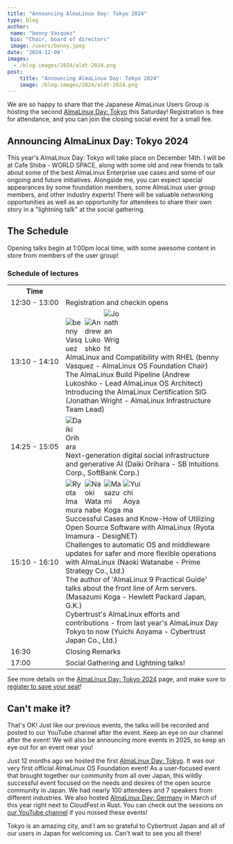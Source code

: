 ```yaml
---
title: "Announcing AlmaLinux Day: Tokyo 2024"
type: blog
author: 
 name: "benny Vasquez"
 bio: "Chair, board of directors"
 image: /users/benny.jpeg
date: '2024-12-09'
images:
  - /blog-images/2024/aldt-2024.png
post:
    title: "Announcing AlmaLinux Day: Tokyo 2024"
    image: /blog-images/2024/aldt-2024.png
---
```


We are so happy to share that the Japanese AlmaLinux Users Group is hosting the second [AlmaLinux Day: Tokyo](https://almalinux.org/aldt-2024/) this Saturday! Registration is free for attendance, and you can join the closing social event for a small fee.

## Announcing AlmaLinux Day: Tokyo 2024

This year's AlmaLinux Day: Tokyo will take place on December 14th. I will be at Cafe Shiba - WORLD SPACE, along with some old and new friends to talk about some of the best AlmaLinux Enterprise use cases and some of our ongoing and future initiatives. Alongside me, you can expect special appearances by some foundation members, some AlmaLinux user group members, and other industry experts! There will be valuable networking opportunities as well as an opportunity for attendees to share their own story in a "lightning talk" at the social gathering.

## The Schedule

Opening talks begin at 1:00pm local time, with some awesome content in store from members of the user group!

### Schedule of lectures
<table style="margin: auto;">
  <tbody>
    <tr>
      <th class="aldt_time">Time</th>
      <th colspan="3" style="width:90%; text-align:center;"></th>
    </tr>
    <tr>
      <td nowrap class="aldt_time">12:30 - 13:00</td>
      <td colspan="3">Registration and checkin opens</td>
    </tr>
    <tr>
      <td nowrap class="aldt_time">13:10 - 14:10</td>
      <td colspan="3" style="width:100%;">
		 <img class="img-fluid rounded-circle mb-3" src="/board/benny.jpg" alt="benny Vasquez" style="max-width: 40px;"> <img class="img-fluid rounded-circle mb-3" src="/users/alukoshko.jpg" alt="Andrew Lukoshko" style="max-width: 40px;"> <img class="img-fluid rounded-circle mb-3" src="/users/jonathan.jpg" alt="Jonathan Wright" style="max-width: 40px;"> <br />
		 AlmaLinux and Compatibility with RHEL (benny Vasquez - AlmaLinux OS Foundation Chair) <br />
	 	 The AlmaLinux Build Pipeline (Andrew Lukoshko - Lead AlmaLinux OS Architect) <br />
		 Introducing the AlmaLinux Certification SIG (Jonathan Wright - AlmaLinux Infrastructure Team Lead)
	  </td>
    </tr>
    <tr>
      <td nowrap class="aldt_time">14:25 - 15:05</td>
      <td colspan="3" style="width:100%;">
			 <img class="img-fluid rounded-circle mb-3" src="/2024speakers/DaikiOrihara.jpeg" alt="Daiki Orihara" style="max-width: 40px;"> <br />
		Next-generation digital social infrastructure and generative AI (Daiki Orihara - SB Intuitions Corp., SoftBank Corp.)
	  </td>
    </tr>
    <tr>
      <td nowrap class="aldt_time">15:10 - 16:10</td>
      <td colspan="3" style="width:100%;">
			 <img class="img-fluid rounded-circle mb-3" src="/2024speakers/Ryota_Imamura.jpeg" alt="Ryota Imamura" style="max-width: 40px;"> <img class="img-fluid rounded-circle mb-3" src="/2024speakers/Naoki_Watanabe.png" alt="Naoki Watanabe" style="max-width: 40px;"> <img class="img-fluid rounded-circle mb-3" src="/2024speakers/Masazumi_Koga.png" alt="Masazumi Koga" style="max-width: 40px;"> <img class="img-fluid rounded-circle mb-3" src="/2024speakers/yuichi_aoyama.jpg" alt="Yuichi Aoyama" style="max-width: 40px;"><br />
		Successful Cases and Know-How of Utilizing Open Source Software with AlmaLinux (Ryota Imamura - DesigNET)  <br />
		Challenges to automatic OS and middleware updates for safer and more flexible operations with AlmaLinux (Naoki Watanabe - Prime Strategy Co., Ltd.) <br />
		The author of 'AlmaLinux 9 Practical Guide' talks about the front line of Arm servers. (Masazumi Koga - Hewlett Packard Japan, G.K.) <br />
		Cybertrust's AlmaLinux efforts and contributions - from last year's AlmaLinux Day Tokyo to now (Yuichi Aoyama - Cybertrust Japan Co., Ltd.)
	  </td>
    </tr>
    <tr>
      <td nowrap class="aldt_time">16:30</td>
      <td colspan="3" style="width:100%;">
		Closing Remarks 
	  </td>
    </tr>
    <tr>
      <td nowrap class="aldt_time">17:00</td>
      <td colspan="3" style="width:100%;">
		Social Gathering and Lightning talks! 
	  </td>
    </tr>
  </tbody>
</table>

See more details on the [AlmaLinux Day: Tokyo 2024](https://almalinux.org/aldt-2024/) page, and make sure to [register to save your seat](https://almalinux.connpass.com/event/330357/)!

## Can't make it?

That's OK! Just like our previous events, the talks will be recorded and posted to our YouTube channel after the event. Keep an eye on our channel after the event! We will also be announcing more events in 2025, so keep an eye out for an event near you!

Just 12 months ago we hosted the first [AlmaLinux Day: Tokyo](https://almalinux.org/aldt-2023/). It was our very first official AlmaLinux OS Foundation event! As a user-focused event that brought together our community from all over Japan, this wildly successful event focused on the needs and desires of the open source community in Japan. We had nearly 100 attendees and 7 speakers from different industries. We also hosted [AlmaLinux Day: Germany](https://almalinux.org/almalinux-day-germany-2024/) in March of this year right next to CloudFest in Rust. You can check out the sessions on [our YouTube channel](https://www.youtube.com/@almalinux6891/playlists) if you missed these events!

Tokyo is an amazing city, and I am so grateful to Cybertrust Japan and all of our users in Japan for welcoming us. Can't wait to see you all there!
